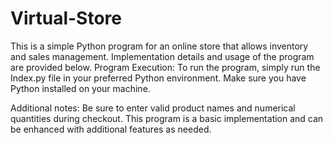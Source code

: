 # Virtual-Store
This is a simple Python program for an online store that allows inventory and sales management. Implementation details and usage of the program are provided below.
  Program Execution:
To run the program, simply run the Index.py file in your preferred Python environment. Make sure you have Python installed on your machine.

Additional notes:
Be sure to enter valid product names and numerical quantities during checkout.
This program is a basic implementation and can be enhanced with additional features as needed.
